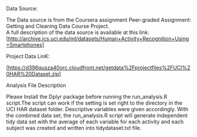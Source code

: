Data Source:

The Data  source is from the Coursera assignment Peer-graded Assignment: Getting and Cleaning Data Course Project.  
A full description of the data source is available at this link:
[http://archive.ics.uci.edu/ml/datasets/Human+Activity+Recognition+Using+Smartphones]

Project Data LinK:

[https://d396qusza40orc.cloudfront.net/getdata%2Fprojectfiles%2FUCI%20HAR%20Dataset.zip]

Analysis File Description

Please Install the Dplyr package before running the run_analysis.R  script.The script can work
if the setting is set right to the directory in the UCI HAR dataset folder.
Descriptive variables were given accordingly.
With the combined data set, the run_analysis.R script will generate 
independent tidy data set with the average of each variable for each activity and each subject was created and written into tidydataset.txt file.